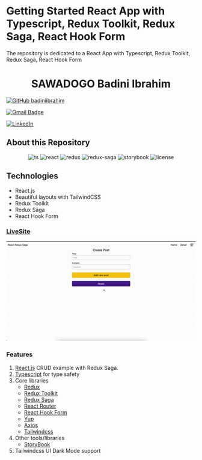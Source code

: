 # Getting Started React App with Typescript, Redux Toolkit, Redux Saga, React Hook Form

The repository is dedicated to a React App with Typescript, Redux Toolkit, Redux Saga, React Hook Form

<h1 align="center">
  SAWADOGO Badini Ibrahim
</h1>

[![GitHub badiniibrahim](https://img.shields.io/github/followers/badiniibrahim?label=follow&style=social)](https://github.com/badiniibrahim)

[![Gmail Badge](https://img.shields.io/badge/-sawadogo.badiniibrahim@gmail.com-c14438?style=flat-square&logo=Gmail&logoColor=white&link=sawadogo.badiniibrahim@gmail.com)](mailto:sawadogo.badiniibrahim@gmail.com)

[![LinkedIn](https://img.shields.io/badge/linkedin-%230077B5.svg?style=for-the-badge&logo=linkedin&logoColor=white)](https://www.linkedin.com/in/badini-ibrahim-s-306b119b/)

## About this Repository
<div align="center">

![ts](https://img.shields.io/badge/TypeScript%20-%23F7DF1E.svg?logo=typescript&logoColor=white&color=3178C6)
![react](https://img.shields.io/badge/React-20232A?logo=react&logoColor=61DAFB)
![redux](https://img.shields.io/badge/Redux%20Toolkit-593D88?logo=redux&logoColor=white)
![redux-saga](https://img.shields.io/badge/Redux%20Saga-86D46B?logo=redux%20saga&logoColor=white&color=74C417)
![storybook](https://img.shields.io/badge/Storybook-FF4785?logo=storybook&logoColor=white)
![license](https://img.shields.io/github/license/rbiedrawa/kafka-monitoring)
</div>

## Technologies
- React.js
- Beautiful layouts with TailwindCSS
- Redux Toolkit
- Redux Saga
- React Hook Form


### [LiveSite](https://react-redux-rtk-saga-tailwindcss-typescript.vercel.app/)

<div align="center">

![demo.gif](./gif/demo.gif)

</div>

### Features
1. [React.js](https://reactjs.org/) CRUD example with Redux Saga.
2. [Typescript](https://www.typescriptlang.org/) for type safety
4. Core libraries
    * [Redux](https://redux.js.org/)
    * [Redux Toolkit](https://redux-toolkit.js.org/)
    * [Redux Saga](https://redux-saga.js.org/)
    * [React Router](https://reactrouter.com/)
    * [React Hook Form](https://react-hook-form.com/)
    * [Yup](https://github.com/jquense/yup)
    * [Axios](https://github.com/axios/axios)
    * [Tailwindcss](https://tailwindcss.com/)
5. Other tools/libraries
    * [StoryBook](https://storybook.js.org/)
6. Tailwindcss UI Dark Mode support
